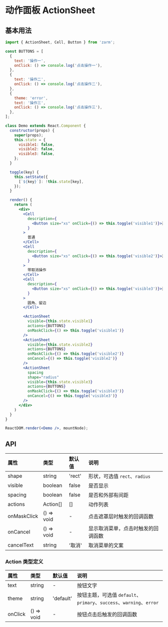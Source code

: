 # 动作面板 ActionSheet



## 基本用法
```jsx
import { ActionSheet, Cell, Button } from 'zarm';

const BUTTONS = [
  {
    text: '操作一',
    onClick: () => console.log('点击操作一'),
  },
  {
    text: '操作二',
    onClick: () => console.log('点击操作二'),
  },
  {
    theme: 'error',
    text: '操作三',
    onClick: () => console.log('点击操作三'),
  },
];

class Demo extends React.Component {
  constructor(props) {
    super(props);
    this.state = {
      visible1: false,
      visible2: false,
      visible3: false,
    };
  }

  toggle(key) {
    this.setState({
      [`${key}`]: !this.state[key],
    });
  }

  render() {
    return (
      <div>
        <Cell
          description={
            <Button size="xs" onClick={() => this.toggle('visible1')}>开启</Button>
          }
        >
          普通
        </Cell>
        <Cell
          description={
            <Button size="xs" onClick={() => this.toggle('visible2')}>开启</Button>
          }
        >
          带取消操作
        </Cell>
        <Cell
          description={
            <Button size="xs" onClick={() => this.toggle('visible3')}>开启</Button>
          }
        >
          圆角、留边
        </Cell>

        <ActionSheet
          visible={this.state.visible1}
          actions={BUTTONS}
          onMaskClick={() => this.toggle('visible1')}
        />
        <ActionSheet
          visible={this.state.visible2}
          actions={BUTTONS}
          onMaskClick={() => this.toggle('visible2')}
          onCancel={() => this.toggle('visible2')}
        />
        <ActionSheet
          spacing
          shape="radius"
          visible={this.state.visible3}
          actions={BUTTONS}
          onMaskClick={() => this.toggle('visible3')}
          onCancel={() => this.toggle('visible3')}
        />
      </div>
    )
  }
}

ReactDOM.render(<Demo />, mountNode);
```


## API

| 属性 | 类型 | 默认值 | 说明 |
| :--- | :--- | :--- | :--- |
| shape | string | 'rect' | 形状，可选值 `rect`、`radius` |
| visible | boolean | false | 是否显示 |
| spacing | boolean | false | 是否和外部有间距 |
| actions | Action[] | [] | 动作列表 |
| onMaskClick | () => void | - | 点击遮罩层时触发的回调函数 |
| onCancel | () => void | - | 显示取消菜单，点击时触发的回调函数 |
| cancelText | string | '取消' | 取消菜单的文案 |

### Action 类型定义
| 属性 | 类型 | 默认值 | 说明 |
| :--- | :--- | :--- | :--- |
| text | string | - | 按钮文字 |
| theme | string | 'default' | 按钮主题，可选值 `default`、`primary`、`success`、`warning`、`error`
| onClick | () => void | - | 按钮点击后触发的回调函数 |